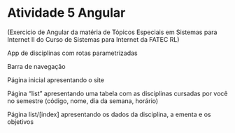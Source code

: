 # Atividade 5 Angular

(Exercicio de Angular da matéria de Tópicos Especiais em Sistemas para Internet II do Curso de Sistemas para Internet da FATEC RL)

App de disciplinas com rotas parametrizadas

Barra de navegação

Página inicial apresentando o site

Página “list” apresentando uma tabela com as disciplinas cursadas por você no semestre (código, nome, dia da semana, horário)

Página list/[index] apresentando os dados da disciplina, a ementa e os objetivos
